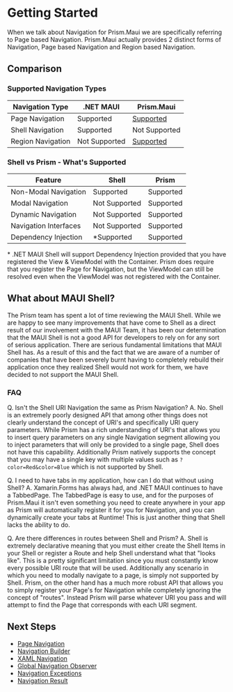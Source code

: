 # Getting Started

When we talk about Navigation for Prism.Maui we are specifically referring to Page based Navigation. Prism.Maui actually provides 2 distinct forms of Navigation, Page based Navigation and Region based Navigation.

## Comparison

### Supported Navigation Types

| Navigation Type | .NET MAUI | Prism.Maui |
| ---------------- | ---------- | ---------- |
| Page Navigation | Supported | [Supported](xref:Platforms.Maui.Navigation.PageNavigation) |
| Shell Navigation | Supported | Not Supported |
| Region Navigation | Not Supported | [Supported](xref:Navigation.Regions.GettingStarted) |

### Shell vs Prism - What's Supported

| Feature | Shell | Prism |
| ------- | ---- | ----- |
| Non-Modal Navigation | Supported | Supported |
| Modal Navigation | Not Supported | Supported |
| Dynamic Navigation | Not Supported | Supported |
| Navigation Interfaces | Not Supported | Supported |
| Dependency Injection | \*Supported | Supported |

\* .NET MAUI Shell will support Dependency Injection provided that you have registered the View & ViewModel with the Container. Prism does require that you register the Page for Navigation, but the ViewModel can still be resolved even when the ViewModel was not registered with the Container.

## What about MAUI Shell?

The Prism team has spent a lot of time reviewing the MAUI Shell. While we are happy to see many improvements that have come to Shell as a direct result of our involvement with the MAUI Team, it has been our determination that the MAUI Shell is not a good API for developers to rely on for any sort of serious application. There are serious fundamental limitations that MAUI Shell has. As a result of this and the fact that we are aware of a number of companies that have been severely burnt having to completely rebuild their application once they realized Shell would not work for them, we have decided to not support the MAUI Shell.

### FAQ

Q. Isn't the Shell URI Navigation the same as Prism Navigation?
A. No. Shell is an extremely poorly designed API that among other things does not clearly understand the concept of URI's and specifically URI query parameters. While Prism has a rich understanding of URI's that allows you to insert query parameters on any single Navigation segment allowing you to inject parameters that will only be provided to a single page, Shell does not have this capability. Additionally Prism natively supports the concept that you may have a single key with multiple values such as `?color=Red&color=Blue` which is not supported by Shell.

Q. I need to have tabs in my application, how can I do that without using Shell?
A. Xamarin.Forms has always had, and .NET MAUI continues to have a TabbedPage. The TabbedPage is easy to use, and for the purposes of Prism.Maui it isn't even something you need to create anywhere in your app as Prism will automatically register it for you for Navigation, and you can dynamically create your tabs at Runtime! This is just another thing that Shell lacks the ability to do.

Q. Are there differences in routes between Shell and Prism?
A. Shell is extremely declarative meaning that you must either create the Shell Items in your Shell or register a Route and help Shell understand what that "looks like". This is a pretty significant limitation since you must constantly know every possible URI route that will be used. Additionally any scenario in which you need to modally navigate to a page, is simply not supported by Shell. Prism, on the other hand has a much more robust API that allows you to simply register your Page's for Navigation while completely ignoring the concept of "routes". Instead Prism will parse whatever URI you pass and will attempt to find the Page that corresponds with each URI segment.

## Next Steps

- [Page Navigation](xref:Platforms.Maui.Navigation.PageNavigation)
- [Navigation Builder](xref:Platforms.Maui.Navigation.NavigationBuilder)
- [XAML Navigation](xref:Platforms.Maui.Navigation.XamlNavigation)
- [Global Navigation Observer](xref:Platforms.Maui.Navigation.GlobalNavigationRequest)
- [Navigation Exceptions](xref:Platforms.Maui.Navigation.NavigationExceptions)
- [Navigation Result](xref:Platforms.Maui.Navigation.NavigationResult)